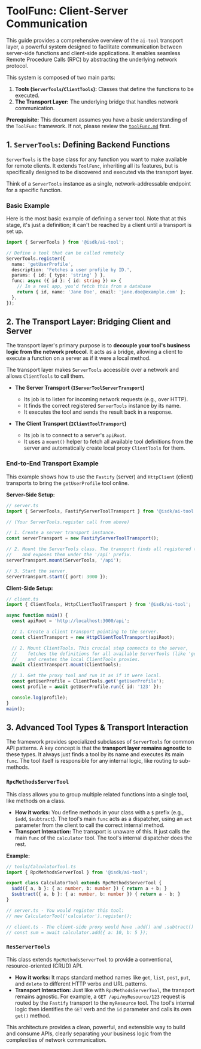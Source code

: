 # ToolFunc: Client-Server Communication

This guide provides a comprehensive overview of the `ai-tool` transport layer, a powerful system designed to facilitate communication between server-side functions and client-side applications. It enables seamless Remote Procedure Calls (RPC) by abstracting the underlying network protocol.

This system is composed of two main parts:

1. **Tools (`ServerTools`/`ClientTools`):** Classes that define the functions to be executed.
2. **The Transport Layer:** The underlying bridge that handles network communication.

**Prerequisite:** This document assumes you have a basic understanding of the `ToolFunc` framework. If not, please review the [`toolFunc.md`](./toolFunc.md) first.

## 1. `ServerTools`: Defining Backend Functions

`ServerTools` is the base class for any function you want to make available for remote clients. It extends `ToolFunc`, inheriting all its features, but is specifically designed to be discovered and executed via the transport layer.

Think of a `ServerTools` instance as a single, network-addressable endpoint for a specific function.

### Basic Example

Here is the most basic example of defining a server tool. Note that at this stage, it's just a definition; it can't be reached by a client until a transport is set up.

```typescript
import { ServerTools } from '@isdk/ai-tool';

// Define a tool that can be called remotely
ServerTools.register({
  name: 'getUserProfile',
  description: 'Fetches a user profile by ID.',
  params: { id: { type: 'string' } },
  func: async ({ id }: { id: string }) => {
    // In a real app, you'd fetch this from a database
    return { id, name: 'Jane Doe', email: 'jane.doe@example.com' };
  },
});
```

## 2. The Transport Layer: Bridging Client and Server

The transport layer's primary purpose is to **decouple your tool's business logic from the network protocol**. It acts as a bridge, allowing a client to execute a function on a server as if it were a local method.

The transport layer makes `ServerTools` accessible over a network and allows `ClientTools` to call them.

- **The Server Transport (`IServerToolServerTransport`)**
  - Its job is to listen for incoming network requests (e.g., over HTTP).
  - It finds the correct registered `ServerTools` instance by its name.
  - It executes the tool and sends the result back in a response.

- **The Client Transport (`IClientToolTransport`)**
  - Its job is to connect to a server's `apiRoot`.
  - It uses a `mount()` helper to fetch all available tool definitions from the server and automatically create local proxy `ClientTools` for them.

### End-to-End Transport Example

This example shows how to use the `Fastify` (server) and `HttpClient` (client) transports to bring the `getUserProfile` tool online.

**Server-Side Setup:**

```typescript
// server.ts
import { ServerTools, FastifyServerToolTransport } from '@isdk/ai-tool';

// (Your ServerTools.register call from above)

// 1. Create a server transport instance.
const serverTransport = new FastifyServerToolTransport();

// 2. Mount the ServerTools class. The transport finds all registered tools
//    and exposes them under the '/api' prefix.
serverTransport.mount(ServerTools, '/api');

// 3. Start the server.
serverTransport.start({ port: 3000 });
```

**Client-Side Setup:**

```typescript
// client.ts
import { ClientTools, HttpClientToolTransport } from '@isdk/ai-tool';

async function main() {
  const apiRoot = 'http://localhost:3000/api';

  // 1. Create a client transport pointing to the server.
  const clientTransport = new HttpClientToolTransport(apiRoot);

  // 2. Mount ClientTools. This crucial step connects to the server,
  //    fetches the definitions for all available ServerTools (like 'getUserProfile'),
  //    and creates the local ClientTools proxies.
  await clientTransport.mount(ClientTools);

  // 3. Get the proxy tool and run it as if it were local.
  const getUserProfile = ClientTools.get('getUserProfile');
  const profile = await getUserProfile.run({ id: '123' });

  console.log(profile);
}
main();
```

## 3. Advanced Tool Types & Transport Interaction

The framework provides specialized subclasses of `ServerTools` for common API patterns. A key concept is that the **transport layer remains agnostic** to these types. It always just finds a tool by its name and executes its main `func`. The tool itself is responsible for any internal logic, like routing to sub-methods.

### `RpcMethodsServerTool`

This class allows you to group multiple related functions into a single tool, like methods on a class.

- **How it works:** You define methods in your class with a `$` prefix (e.g., `$add`, `$subtract`). The tool's main `func` acts as a dispatcher, using an `act` parameter from the client to call the correct internal method.
- **Transport Interaction:** The transport is unaware of this. It just calls the main `func` of the `calculator` tool. The tool's internal dispatcher does the rest.

**Example:**

```typescript
// tools/CalculatorTool.ts
import { RpcMethodsServerTool } from '@isdk/ai-tool';

export class CalculatorTool extends RpcMethodsServerTool {
  $add({ a, b }: { a: number, b: number }) { return a + b; }
  $subtract({ a, b }: { a: number, b: number }) { return a - b; }
}

// server.ts - You would register this tool:
// new CalculatorTool('calculator').register();

// client.ts - The client-side proxy would have .add() and .subtract() methods:
// const sum = await calculator.add({ a: 10, b: 5 });
```

### `ResServerTools`

This class extends `RpcMethodsServerTool` to provide a conventional, resource-oriented (CRUD) API.

- **How it works:** It maps standard method names like `get`, `list`, `post`, `put`, and `delete` to different HTTP verbs and URL patterns.
- **Transport Interaction:** Just like with `RpcMethodsServerTool`, the transport remains agnostic. For example, a `GET /api/myResource/123` request is routed by the `Fastify` transport to the `myResource` tool. The tool's internal logic then identifies the `GET` verb and the `id` parameter and calls its own `get()` method.

This architecture provides a clean, powerful, and extensible way to build and consume APIs, clearly separating your business logic from the complexities of network communication.
